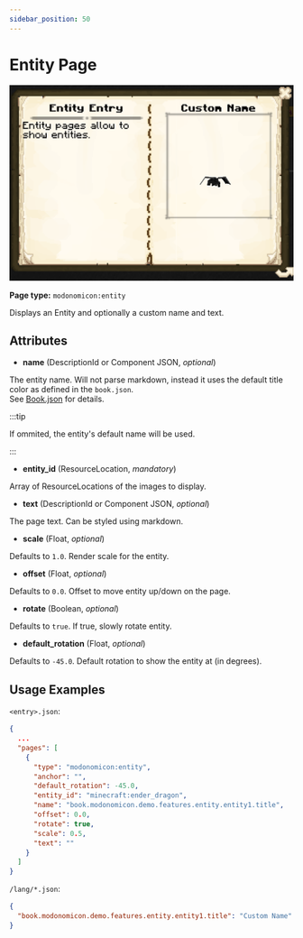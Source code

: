 ```yaml
---
sidebar_position: 50
---
```


# Entity Page

![Entity Page](/img/docs/basics/page-types/entity-page.png)

**Page type:** `modonomicon:entity`

Displays an Entity and optionally a custom name and text.

## Attributes

* **name** (DescriptionId or Component JSON, _optional_)

The entity name. Will not parse markdown, instead it uses the default title color as defined in the `book.json`.    
See [Book.json](../structure/book) for details.

:::tip

If ommited, the entity's default name will be used.

:::

* **entity_id** (ResourceLocation, _mandatory_)

Array of ResourceLocations of the images to display.

* **text** (DescriptionId or Component JSON, _optional_)

The page text. Can be styled using markdown.

* **scale** (Float, _optional_)

Defaults to `1.0`. Render scale for the entity.

* **offset** (Float, _optional_)

Defaults to `0.0`. Offset to move entity up/down on the page.

* **rotate** (Boolean, _optional_)

Defaults to `true`. If true, slowly rotate entity.

* **default_rotation** (Float, _optional_)

Defaults to `-45.0`. Default rotation to show the entity at (in degrees).

## Usage Examples

`<entry>.json`:

```json
{
  ...
  "pages": [
    {
      "type": "modonomicon:entity",
      "anchor": "",
      "default_rotation": -45.0,
      "entity_id": "minecraft:ender_dragon",
      "name": "book.modonomicon.demo.features.entity.entity1.title",
      "offset": 0.0,
      "rotate": true,
      "scale": 0.5,
      "text": ""
    }
  ]
}
```  

`/lang/*.json`:

```json
{
  "book.modonomicon.demo.features.entity.entity1.title": "Custom Name"
}
```

